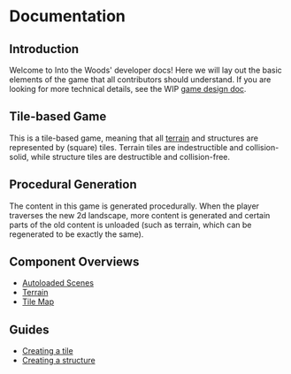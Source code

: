 # Documentation

## Introduction

Welcome to Into the Woods' developer docs! Here we will lay out the basic elements of the game that all contributors should understand. If you are looking for more technical details, see the WIP [game design doc].

## Tile-based Game

This is a tile-based game, meaning that all [terrain] and structures are represented by (square) tiles. Terrain tiles are indestructible and collision-solid, while structure tiles are destructible and collision-free.

## Procedural Generation

The content in this game is generated procedurally. When the player traverses the new 2d landscape, more content is generated and certain parts of the old content is unloaded (such as terrain, which can be regenerated to be exactly the same).

## Component Overviews

- [Autoloaded Scenes]
- [Terrain]
- [Tile Map]

## Guides

- [Creating a tile]
- [Creating a structure]

[game design doc]: /DESIGN.md
[autoloaded scenes]: overview/autoloads.md
[terrain]: overview/map/terrain.md
[tile map]: overview/map/map.md
[creating a tile]: guides/create-tile.md
[creating a structure]: guides/create-structure.md
